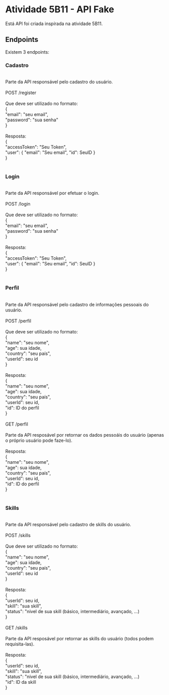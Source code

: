 # Atividade 5B11 - API Fake

Está API foi criada inspírada na atividade 5B11.

## Endpoints

Existem 3 endpoints:

### Cadastro
<br/>
Parte da API responsável pelo cadastro do usuário.<br/>
<br/>
POST /register <br/>
<br/>
Que deve ser utilizado no formato: <br/>
{<br/>
    "email": "seu email",<br/>
    "password": "sua senha"<br/>
}<br/>
<br/>
Resposta:<br/>
{<br/>
    "accessToken": "Seu Token",<br/>
    "user": {
    "email": "Seu email",
    "id": SeuID
  }<br/>
}<br/>
<br/>

### Login
<br/>
Parte da API responsável por efetuar o login. <br/>
<br/>
POST /login<br/>
<br/>
Que deve ser utilizado no formato: <br/>
{<br/>
    "email": "seu email",<br/>
    "password": "sua senha"<br/>
}<br/>
<br/>
Resposta:<br/>
{<br/>
    "accessToken": "Seu Token",<br/>
    "user": {
    "email": "Seu email",
    "id": SeuID
  }<br/>
}<br/>
<br/>

### Perfil
<br/>
Parte da API responsável pelo cadastro de informações pessoais do usuário. </br>
<br/>
POST /perfil<br/>
<br/>
Que deve ser utilizado no formato: <br/>
{<br/>
    "name": "seu nome",<br/>
    "age": sua idade,<br/>
    "country": "seu país",<br/>
    "userId": seu id    <br/>
}<br/>
<br/>
Resposta:<br/>
{<br/>
    "name": "seu nome",<br/>
    "age": sua idade,<br/>
    "country": "seu país",<br/>
    "userId": seu id,   <br/>
    "id": ID do perfil   <br/>
}<br/>
<br/>
GET /perfil<br/>
<br/>
Parte da API resposável por retornar os dados pessoáis do usuário (apenas o próprio usuário pode faze-lo). </br>
<br/>
Resposta:<br/>
{<br/>
    "name": "seu nome",<br/>
    "age": sua idade,<br/>
    "country": "seu país",<br/>
    "userId": seu id,   <br/>
    "id": ID do perfil   <br/>
}<br/>
<br/>

### Skills
<br/>
Parte da API responsável pelo cadastro de skills do usuário. </br>
<br/>
POST /skills<br/>
<br/>
Que deve ser utilizado no formato: <br/>
{<br/>
    "name": "seu nome",<br/>
    "age": sua idade,<br/>
    "country": "seu país",<br/>
    "userId": seu id    <br/>
}<br/>
<br/>
Resposta:<br/>
{<br/>
    "userId": seu id,   <br/>
    "skill": "sua skill", <br/>
    "status": "nivel de sua skill (básico, intermediário, avançado, ...) <br/>
}<br/>
<br/>
GET /skills<br/>
<br/>
Parte da API resposável por retornar as skills do usuário (todos podem requisita-las). </br>
<br/>
Resposta:<br/>
{<br/>
    "userId": seu id,   <br/>
    "skill": "sua skill", <br/>
    "status": "nivel de sua skill (básico, intermediário, avançado, ...) <br/>
    "id": ID da skill   <br/>
}<br/>
<br/>
